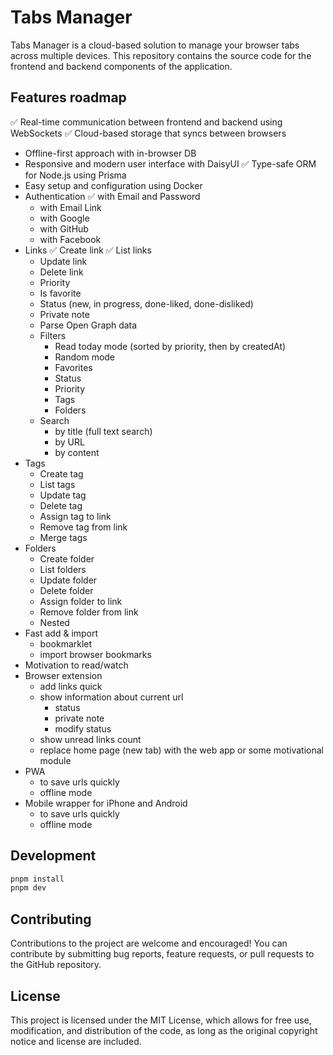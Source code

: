 # Tabs Manager

Tabs Manager is a cloud-based solution to manage your browser tabs across multiple devices. This repository contains the source code for the frontend and backend components of the application.

## Features roadmap
✅ Real-time communication between frontend and backend using WebSockets
✅ Cloud-based storage that syncs between browsers
- Offline-first approach with in-browser DB
- Responsive and modern user interface with DaisyUI
✅ Type-safe ORM for Node.js using Prisma
- Easy setup and configuration using Docker
- Authentication 
    ✅ with Email and Password 
    - with Email Link 
    - with Google 
    - with GitHub 
    - with Facebook
- Links
    ✅ Create link
    ✅ List links
    - Update link
    - Delete link
    - Priority
    - Is favorite
    - Status (new, in progress, done-liked, done-disliked)
    - Private note
    - Parse Open Graph data
    - Filters
        - Read today mode (sorted by priority, then by createdAt)
        - Random mode
        - Favorites
        - Status
        - Priority
        - Tags
        - Folders
    - Search
        - by title (full text search)
        - by URL
        - by content
- Tags
    - Create tag
    - List tags
    - Update tag
    - Delete tag
    - Assign tag to link
    - Remove tag from link
    - Merge tags
- Folders
    - Create folder
    - List folders
    - Update folder
    - Delete folder
    - Assign folder to link
    - Remove folder from link
    - Nested
- Fast add & import
    - bookmarklet
    - import browser bookmarks
- Motivation to read/watch
- Browser extension
    - add links quick
    - show information about current url
        - status
        - private note
        - modify status
    - show unread links count
    - replace home page (new tab) with the web app or some motivational module
- PWA
    - to save urls quickly
    - offline mode
- Mobile wrapper for iPhone and Android
    - to save urls quickly
    - offline mode

## Development

```bash
pnpm install
pnpm dev
```

## Contributing

Contributions to the project are welcome and encouraged! You can contribute by submitting bug reports, feature requests, or pull requests to the GitHub repository.

## License

This project is licensed under the MIT License, which allows for free use, modification, and distribution of the code, as long as the original copyright notice and license are included.
